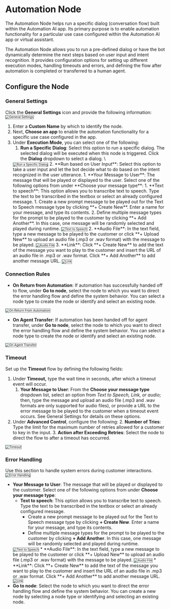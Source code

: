 # Automation Node

The Automation Node helps run a specific dialog (conversation flow) built within the Automation AI app. Its primary purpose is to enable automation functionality for a particular use case configured within the Automation AI app or virtual assistant.

The Automation Node allows you to run a pre-defined dialog or have the bot dynamically determine the next steps based on user input and intent recognition. It provides configuration options for setting up different execution modes, handling timeouts and errors, and defining the flow after automation is completed or transferred to a human agent.

## Configure the Node

### General Settings

Click the **General Settings** icon and provide the following information:
<img src="./../images/general-settings-automation.png" alt="General Settings" title="General Settings" style="border: 1px solid gray; zoom:70%;">
1. Enter a **Custom Name** by which to identify the node.
2. Next, **Choose an app** to enable the automation functionality for a specific use case configured in the app.
3. Under **Execution Mode**, you can select one of the following:
    1. **Run a Specific Dialog**: Select this option to run a specific dialog. The selected dialog will be executed when this node is triggered. Click the **Dialog** dropdown to select a dialog. \
    <img src="./../images/run-a-specific-dialog.png" alt="Run a Specific Dialog" title="Run a Specific Dialog" style="border: 1px solid gray; zoom:70%;">
    2. **Run based on User Input**: Select this option to take a user input and let the bot decide what to do based on the intent recognized in the user utterance.
        1. **Your Message to User**: The message that will be played or displayed to the user. Select one of the following options from under **Choose your message type**:
            1. **Text to speech**: This option allows you to transcribe text to speech. Type the text to be transcribed in the textbox or select an already configured message.
                1. Create a new prompt message to be played out for the Text to Speech message type by clicking **+ Create New**. Enter a name for your message, and type its contents.
                2. Define multiple message types for the prompt to be played to the customer by clicking **+ Add Another**. In this case, one message will be randomly selected and played during runtime.
            <img src="./../images/text-to-speech-automation.png" alt="Text to Speech" title="Text to Speech" style="border: 1px solid gray; zoom:70%;">
            2. **Audio File**: In the text field, type a new message to be played to the customer or click **+ Upload New** to upload an audio file (.mp3 or .wav format) with the message to be played.  
            <img src="./../images/audio-file-automation.png" alt="Audio File" title="Audio File" style="border: 1px solid gray; zoom:70%;">
            3. **Link**: Click **+ Create New** to add the text of the message you want to play to the customer and insert the URL of an audio file in .mp3 or .wav format. Click **+ Add Another** to add another message URL.
            <img src="./../images/link-automation.png" alt="Link" title="Link" style="border: 1px solid gray; zoom:70%;">

### Connection Rules

* **On Return from Automation**: If automation has successfully handed off to flow, under **Go to node**, select the node to which you want to direct the error handling flow and define the system behavior. You can select a node type to create the node or identify and select an existing node.
<img src="./../images/on-return-from-automation.png" alt="On Return From Automation" title="Link" style="border: 1px solid gray; zoom:70%;">

* **On Agent Transfer**: If automation has been handed off for agent transfer, under **Go to node**, select the node to which you want to direct the error handling flow and define the system behavior. You can select a node type to create the node or identify and select an existing node.
<img src="./../images/on-agent-transfer.png" alt="On Agent Transfer" title="On Agent Transfer" style="border: 1px solid gray; zoom:70%;">

### Timeout

Set up the **Timeout** flow by defining the following fields:

1. Under **Timeout,** type the wait time in seconds, after which a timeout event will occur.
    1. **Your Message to User**: From the **Choose your message type** dropdown list, select an option from _Text to Speech, Link, or audio_; then, type the message and upload an audio file (.mp3 and .wav formats are only supported for audio files), or provide a URL to the error message to be played to the customer when a timeout event occurs. See General Settings for details on these options.
2. Under **Advanced Control**, configure the following:
    2. **Number of Tries**: Type the limit for the maximum number of retries allowed for a customer to key in the input.
    3. **Action after Exceeding Retries**: Select the node to direct the flow to after a timeout has occurred.
<img src="./../images/timeout-automation.png" alt="Timeout" title="Timeout" style="border: 1px solid gray; zoom:70%;">

### Error Handling

Use this section to handle system errors during customer interactions.
<img src="./../images/error-handling-automation.png" alt="Error Handling" title="Error Handling" style="border: 1px solid gray; zoom:70%;">

* **Your Message to User**: The message that will be played or displayed to the customer. Select one of the following options from under **Choose your message type**:
    * **Text to speech**: This option allows you to transcribe text to speech. Type the text to be transcribed in the textbox or select an already configured message.
        * Create a new prompt message to be played out for the Text to Speech message type by clicking **+ Create New**. Enter a name for your message, and type its contents.
        * Define multiple message types for the prompt to be played to the customer by clicking **+ Add Another**. In this case, one message will be randomly selected and played during runtime.
    <img src="./../images/text-to-speech-automation.png" alt="Text to Speech" title="Text to Speech" style="border: 1px solid gray; zoom:70%;">
    * **Audio File**: In the text field, type a new message to be played to the customer or click **+ Upload New** to upload an audio file (.mp3 or .wav format) with the message to be played.
    <img src="./../images/audio-file-automation.png" alt="Audio File" title="Audio File" style="border: 1px solid gray; zoom:70%;">
    * **Link**: Click **+ Create New** to add the text of the message you want to play to the customer and insert the URL of an audio file in .mp3 or .wav format. Click **+ Add Another** to add another message URL.
    <img src="./../images/link-automation.png" alt="Link" title="Link" style="border: 1px solid gray; zoom:70%;">
* **Go to node**: Select the node to which you want to direct the error handling flow and define the system behavior. You can create a new node by selecting a node type or identifying and selecting an existing node.